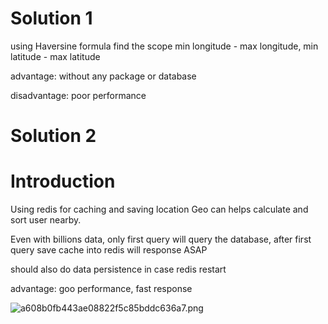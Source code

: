 # Solution 1
using Haversine formula find the scope min longitude - max longitude, min latitude - max latitude

advantage: without any package or database

disadvantage: poor performance





# Solution 2
# Introduction
Using redis for caching and saving location 
Geo can helps calculate and sort user nearby.

Even with billions data, only first query will query the database, after first query save cache into redis will response ASAP

should also do data persistence in case redis restart

advantage: goo performance, fast response 

![a608b0fb443ae08822f5c85bddc636a7.png](https://i.mji.rip/2023/11/21/a608b0fb443ae08822f5c85bddc636a7.png)



